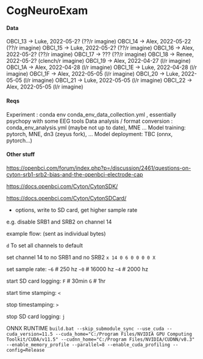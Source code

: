 # CogNeuroExam



#### Data
OBCI_13 -> Luke, 2022-05-2? (??/r imagine)
OBCI_14 -> Alex, 2022-05-22 (??/r imagine)
OBCI_15 -> Luke, 2022-05-2? (??/r imagine)
OBCI_16 -> Alex, 2022-05-2? (??/r imagine)
OBCI_17 -> ??? (??/r imagine)
OBCI_18 -> Renee, 2022-05-2? (clench/r imagine)
OBCI_19 -> Alex, 2022-04-27 (l/r imagine)
OBCI_1A -> Alex, 2022-04-28 (l/r imagine)
OBCI_1E -> Luke, 2022-04-28 (l/r imagine)
OBCI_1F -> Alex, 2022-05-05 (l/r imagine)
OBCI_20 -> Luke, 2022-05-05 (l/r imagine)
OBCI_21 -> Luke, 2022-05-05 (l/r imagine)
OBCI_22 -> Alex, 2022-05-05 (l/r imagine)



#### Reqs

Experiment : conda env conda_env_data_collection.yml , essentially psychopy with some EEG tools
Data analysis / format conversion : conda_env_analysis.yml (maybe not up to date), MNE ...
Model training: pytorch, MNE, dn3 (zeyus fork), ...
Model deployment: TBC (onnx, pytorch...)



#### Other stuff


https://openbci.com/forum/index.php?p=/discussion/2461/questions-on-cyton-srb1-srb2-bias-and-the-openbci-electrode-cap


https://docs.openbci.com/Cyton/CytonSDK/

https://docs.openbci.com/Cyton/CytonSDCard/


- options, write to SD card, get higher sample rate

e.g. disable SRB1 and SRB2 on channel 14

example flow: (sent as individual bytes)

`d` To set all channels to default

set channel 14 to no SRB1 and no SRB2
`x 14 0 6 0 0 0 0 X`

set sample rate:
`~6` # 250 hz
`~0` # 16000 hz
`~4` # 2000 hz

start SD card logging:
`F` # 30min
`G` # 1hr

start time stamping:
`<`

stop timestamping:
`>`

stop SD card logging:
`j`


ONNX RUNTIME
`build.bat --skip_submodule_sync --use_cuda --cuda_version=11.5 --cuda_home="C:/Program Files/NVIDIA GPU Computing Toolkit/CUDA/v11.5" --cudnn_home="C:/Program Files/NVIDIA/CUDNN/v8.3" --enable_memory_profile --parallel=8 --enable_cuda_profiling --config=Release`



